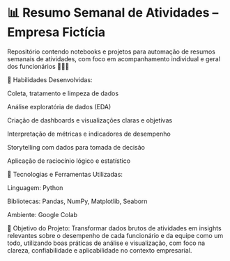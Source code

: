 # 📊 Resumo Semanal de Atividades – Empresa Fictícia

Repositório contendo notebooks e projetos para automação de resumos semanais de atividades, com foco em acompanhamento individual e geral dos funcionários 👩🏻‍💻

🩷 Habilidades Desenvolvidas:

Coleta, tratamento e limpeza de dados 

Análise exploratória de dados (EDA) 

Criação de dashboards e visualizações claras e objetivas 

Interpretação de métricas e indicadores de desempenho 

Storytelling com dados para tomada de decisão 

Aplicação de raciocínio lógico e estatístico 

🩷 Tecnologias e Ferramentas Utilizadas:

Linguagem: Python 

Bibliotecas: Pandas, NumPy, Matplotlib, Seaborn

Ambiente: Google Colab 


🩷 Objetivo do Projeto:
Transformar dados brutos de atividades em insights relevantes sobre o desempenho de cada funcionário e da equipe como um todo, utilizando boas práticas de análise e visualização, com foco na clareza, confiabilidade e aplicabilidade no contexto empresarial.
